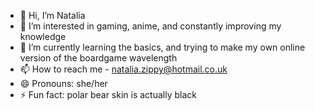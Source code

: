 - 👋 Hi, I’m Natalia
- 👀 I’m interested in gaming, anime, and constantly improving my knowledge
- 🌱 I’m currently learning the basics, and trying to make my own online version of the boardgame wavelength
- 📫 How to reach me - natalia.zippy@hotmail.co.uk
- 😄 Pronouns: she/her
- ⚡ Fun fact: polar bear skin is actually black

<!---
natalia-favero/natalia-favero is a ✨ special ✨ repository because its `README.md` (this file) appears on your GitHub profile.
You can click the Preview link to take a look at your changes.
--->
